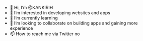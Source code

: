 - 👋 Hi, I’m @KANKIRIH
- 👀 I’m interested in developing websites and apps 
- 🌱 I’m currently learning 
- 💞️ I’m looking to collaborate on building apps and gaining more experience 
- 📫 How to reach me via Twitter no

<!---
KANKIRIH/KANKIRIH is a ✨ special ✨ repository because its `README.md` (this file) appears on your GitHub profile.
You can click the Preview link to take a look at your changes.
--->
